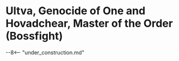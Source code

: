 # Ultva, Genocide of One and Hovadchear, Master of the Order (Bossfight)

--8<-- "under_construction.md"
